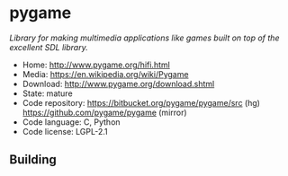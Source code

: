 # pygame

_Library for making multimedia applications like games built on top of the excellent SDL library._

- Home: http://www.pygame.org/hifi.html
- Media: https://en.wikipedia.org/wiki/Pygame
- Download: http://www.pygame.org/download.shtml
- State: mature
- Code repository: https://bitbucket.org/pygame/pygame/src (hg) https://github.com/pygame/pygame (mirror)
- Code language: C, Python
- Code license: LGPL-2.1

## Building

